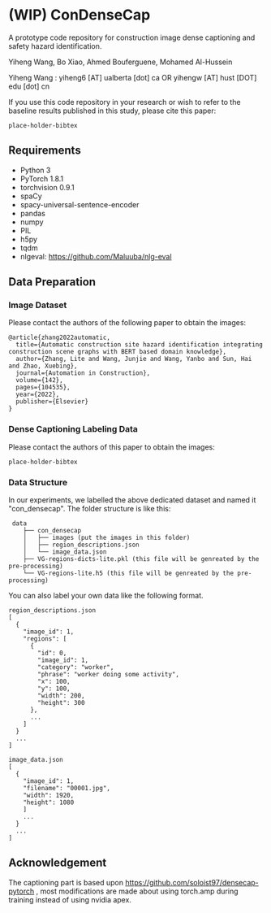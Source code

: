 # (WIP) ConDenseCap

A prototype code repository for construction image dense captioning and safety hazard identification.

Yiheng Wang, Bo Xiao, Ahmed Bouferguene, Mohamed Al-Hussein

Yiheng Wang : yiheng6 [AT] ualberta [dot] ca OR yihengw [AT] hust [DOT] edu [dot] cn

If you use this code repository in your research or wish to refer to the baseline results published in this study, please cite this paper:

```
place-holder-bibtex
```

## Requirements

- Python 3
- PyTorch 1.8.1
- torchvision 0.9.1
- spaCy
- spacy-universal-sentence-encoder
- pandas
- numpy
- PIL
- h5py
- tqdm
- nlgeval: https://github.com/Maluuba/nlg-eval

## Data Preparation

### Image Dataset

Please contact the authors of the following paper to obtain the images:

```
@article{zhang2022automatic,
  title={Automatic construction site hazard identification integrating construction scene graphs with BERT based domain knowledge},
  author={Zhang, Lite and Wang, Junjie and Wang, Yanbo and Sun, Hai and Zhao, Xuebing},
  journal={Automation in Construction},
  volume={142},
  pages={104535},
  year={2022},
  publisher={Elsevier}
}
```

### Dense Captioning Labeling Data

Please contact the authors of this paper to obtain the images:

```
place-holder-bibtex
```

### Data Structure

In our experiments, we labelled the above dedicated dataset and named it "con_densecap". The folder structure is like this:

```
 data
    ├── con_densecap
    │   ├── images (put the images in this folder)
    │   ├── region_descriptions.json
    │   └── image_data.json
    ├── VG-regions-dicts-lite.pkl (this file will be genreated by the pre-processing)
    └── VG-regions-lite.h5 (this file will be genreated by the pre-processing)
```

You can also label your own data like the following format.

```
region_descriptions.json
[
  {
    "image_id": 1,
    "regions": [
      {
        "id": 0,
        "image_id": 1,
        "category": "worker",
        "phrase": "worker doing some activity",
        "x": 100,
        "y": 100,
        "width": 200,
        "height": 300
      },
      ...
    ]
  }
  ...
]
```

```
image_data.json
[
  {
    "image_id": 1,
    "filename": "00001.jpg",
    "width": 1920,
    "height": 1080
    ]
    ...
  }
  ...
]
```

## Acknowledgement

The captioning part is based upon https://github.com/soloist97/densecap-pytorch , most modifications are made about using torch.amp during training instead of using nvidia apex.
